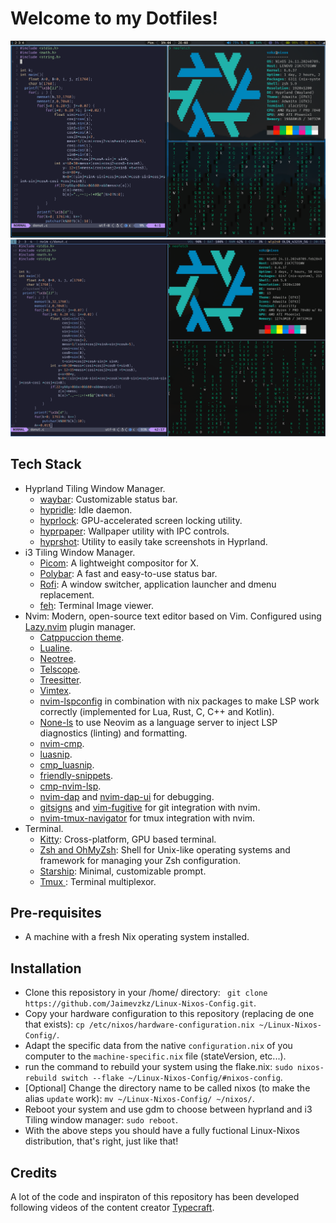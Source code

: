 # Welcome to my Dotfiles!
![Header](./SystemPreview_hypr.png)
![Header](./SystemPreview_i3.png)
## Tech Stack
- Hyprland Tiling Window Manager.
  - [waybar](https://github.com/Alexays/Waybar): Customizable status bar.
  - [hypridle](https://github.com/hyprwm/hypridle): Idle daemon.
  - [hyprlock](https://github.com/hyprwm/hyprlock/): GPU-accelerated screen locking utility.
  - [hyprpaper](https://github.com/hyprwm/hyprpaper): Wallpaper utility with IPC controls.
  - [hyprshot](https://github.com/Gustash/hyprshot): Utility to easily take screenshots in Hyprland.
- i3 Tiling Window Manager.
  - [Picom](https://github.com/yshui/picom): A lightweight compositor for X.
  - [Polybar](https://github.com/polybar/polybar): A fast and easy-to-use status bar.
  - [Rofi](https://github.com/davatorium/rofi): A window switcher, application launcher and dmenu replacement.
  - [feh](https://feh.finalrewind.org/): Terminal Image viewer.
-  Nvim: Modern, open-source text editor based on Vim. Configured using [Lazy.nvim](https://github.com/folke/lazy.nvim) plugin manager.
    - [Catppuccion theme](https://github.com/catppuccin/nvim).
    - [Lualine](https://github.com/nvim-lualine/lualine.nvim).
    - [Neotree](https://github.com/nvim-neo-tree/neo-tree.nvim).
    - [Telscope](https://github.com/nvim-telescope/telescope.nvim).
    - [Treesitter](https://tree-sitter.github.io/tree-sitter/).
    - [Vimtex](https://github.com/lervag/vimtex).
    - [nvim-lspconfig](https://github.com/neovim/nvim-lspconfig) in combination with nix packages to make LSP work correctly (implemented for Lua, Rust, C, C++ and Kotlin).
    - [None-ls](https://github.com/nvimtools/none-ls.nvim) to use Neovim as a language server to inject LSP diagnostics (linting) and formatting.
    - [nvim-cmp](https://github.com/hrsh7th/nvim-cmp).
    - [luasnip](https://github.com/L3MON4D3/LuaSnip).
    - [cmp_luasnip](https://github.com/saadparwaiz1/cmp_luasnip).
    - [friendly-snippets](https://github.com/rafamadriz/friendly-snippets).
    - [cmp-nvim-lsp](https://github.com/hrsh7th/cmp-nvim-lsp).
    - [nvim-dap](https://github.com/mfussenegger/nvim-dap) and [nvim-dap-ui](https://github.com/rcarriga/nvim-dap-ui) for debugging.
    - [gitsigns](https://github.com/lewis6991/gitsigns.nvim) and [vim-fugitive](https://github.com/tpope/vim-fugitive) for git integration with nvim.
    - [nvim-tmux-navigator](https://github.com/alexghergh/nvim-tmux-navigation) for tmux integration with nvim.
-  Terminal.
    - [Kitty](https://github.com/kovidgoyal/kitty): Cross-platform, GPU based terminal. 
    - [Zsh and OhMyZsh](https://ohmyz.sh): Shell for Unix-like operating systems and framework for managing your Zsh configuration.
    - [Starship](https://starship.rs/): Minimal, customizable prompt.
    - [Tmux ](https://github.com/tmux/tmux): Terminal multiplexor.
## Pre-requisites
- A machine with a fresh Nix operating system installed.
## Installation
- Clone this reposistory in your /home/ directory: ` git clone https://github.com/Jaimevzkz/Linux-Nixos-Config.git`.
- Copy your hardware configuration to this repository (replacing de one that exists): `cp /etc/nixos/hardware-configuration.nix ~/Linux-Nixos-Config/`.
- Adapt the specific data from the native `configuration.nix` of you computer to the `machine-specific.nix` file (stateVersion, etc...).
- run the command to rebuild your system using the flake.nix: `sudo nixos-rebuild switch --flake ~/Linux-Nixos-Config/#nixos-config`.
- [Optional] Change the directory name to be called nixos (to make the alias `update` work): `mv ~/Linux-Nixos-Config/ ~/nixos/`.
- Reboot your system and use gdm to choose between hyprland and i3 Tiling window manager: `sudo reboot`.
- With the above steps you should have a fully fuctional Linux-Nixos distribution, that's right, just like that!
## Credits
A lot of the code and inspiraton of this repository has been developed following videos of the content creator [Typecraft](https://www.youtube.com/@typecraft_dev). 
